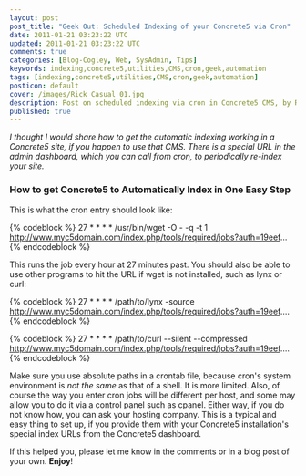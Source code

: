 ```yaml
---           
layout: post
post_title: "Geek Out: Scheduled Indexing of your Concrete5 via Cron"
date: 2011-01-21 03:23:22 UTC
updated: 2011-01-21 03:23:22 UTC
comments: true
categories: [Blog-Cogley, Web, SysAdmin, Tips]
keywords: indexing,concrete5,utilities,CMS,cron,geek,automation
tags: [indexing,concrete5,utilities,CMS,cron,geek,automation]
posticon: default
cover: /images/Rick_Casual_01.jpg
description: Post on scheduled indexing via cron in Concrete5 CMS, by Rick Cogley. 
published: true
---
```


_I thought I would share how to get the automatic indexing working in a Concrete5 site, if you happen to use that CMS. There is a special URL in the admin dashboard, which you can call from cron, to periodically re-index your site._

<!--more--> 

### How to get Concrete5 to Automatically Index in One Easy Step

This is what the cron entry should look like:

{% codeblock %}
27 * * * * /usr/bin/wget -O - -q -t 1 http://www.myc5domain.com/index.php/tools/required/jobs?auth=19eef...
{% endcodeblock %} 

This runs the job every hour at 27 minutes past. You should also be able to use other programs to hit the URL if wget is not installed, such as lynx or curl:

{% codeblock %}
27 * * * * /path/to/lynx -source http://www.myc5domain.com/index.php/tools/required/jobs?auth=19eef....
{% endcodeblock %} 

{% codeblock %}
27 * * * * /path/to/curl --silent --compressed http://www.myc5domain.com/index.php/tools/required/jobs?auth=19eef....
{% endcodeblock %} 

Make sure you use absolute paths in a crontab file, because cron's system environment is _not the same_ as that of a shell. It is more limited. Also, of course the way you enter cron jobs will be different per host, and some may allow you to do it via a control panel such as cpanel. Either way, if you do not know how, you can ask your hosting company. This is a typical and easy thing to set up, if you provide them with your Concrete5 installation's special index URLs from the Concrete5 dashboard.

If this helped you, please let me know in the comments or in a blog post of your own. **Enjoy**!



